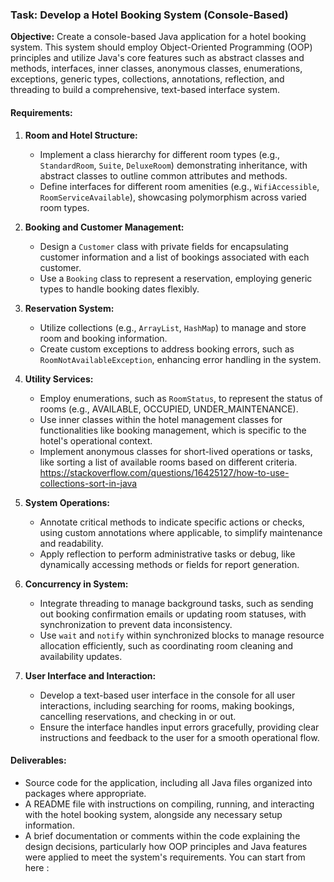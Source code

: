 ### Task: Develop a Hotel Booking System (Console-Based)

**Objective:** Create a console-based Java application for a hotel booking system. This system should employ Object-Oriented Programming (OOP) principles and utilize Java's core features such as abstract classes and methods, interfaces, inner classes, anonymous classes, enumerations, exceptions, generic types, collections, annotations, reflection, and threading to build a comprehensive, text-based interface system.

#### Requirements:

1. **Room and Hotel Structure:**
   - Implement a class hierarchy for different room types (e.g., `StandardRoom`, `Suite`, `DeluxeRoom`) demonstrating inheritance, with abstract classes to outline common attributes and methods.
   - Define interfaces for different room amenities (e.g., `WifiAccessible`, `RoomServiceAvailable`), showcasing polymorphism across varied room types.

2. **Booking and Customer Management:**
   - Design a `Customer` class with private fields for encapsulating customer information and a list of bookings associated with each customer.
   - Use a `Booking` class to represent a reservation, employing generic types to handle booking dates flexibly.

3. **Reservation System:**
   - Utilize collections (e.g., `ArrayList`, `HashMap`) to manage and store room and booking information.
   - Create custom exceptions to address booking errors, such as `RoomNotAvailableException`, enhancing error handling in the system.

4. **Utility Services:**
   - Employ enumerations, such as `RoomStatus`, to represent the status of rooms (e.g., AVAILABLE, OCCUPIED, UNDER_MAINTENANCE).
   - Use inner classes within the hotel management classes for functionalities like booking management, which is specific to the hotel's operational context.
   - Implement anonymous classes for short-lived operations or tasks, like sorting a list of available rooms based on different criteria. https://stackoverflow.com/questions/16425127/how-to-use-collections-sort-in-java

5. **System Operations:**
   - Annotate critical methods to indicate specific actions or checks, using custom annotations where applicable, to simplify maintenance and readability.
   - Apply reflection to perform administrative tasks or debug, like dynamically accessing methods or fields for report generation.

6. **Concurrency in System:**
   - Integrate threading to manage background tasks, such as sending out booking confirmation emails or updating room statuses, with synchronization to prevent data inconsistency.
   - Use `wait` and `notify` within synchronized blocks to manage resource allocation efficiently, such as coordinating room cleaning and availability updates.

7. **User Interface and Interaction:**
   - Develop a text-based user interface in the console for all user interactions, including searching for rooms, making bookings, cancelling reservations, and checking in or out.
   - Ensure the interface handles input errors gracefully, providing clear instructions and feedback to the user for a smooth operational flow.

#### Deliverables:

- Source code for the application, including all Java files organized into packages where appropriate.
- A README file with instructions on compiling, running, and interacting with the hotel booking system, alongside any necessary setup information.
- A brief documentation or comments within the code explaining the design decisions, particularly how OOP principles and Java features were applied to meet the system's requirements.
You can start from here : 
